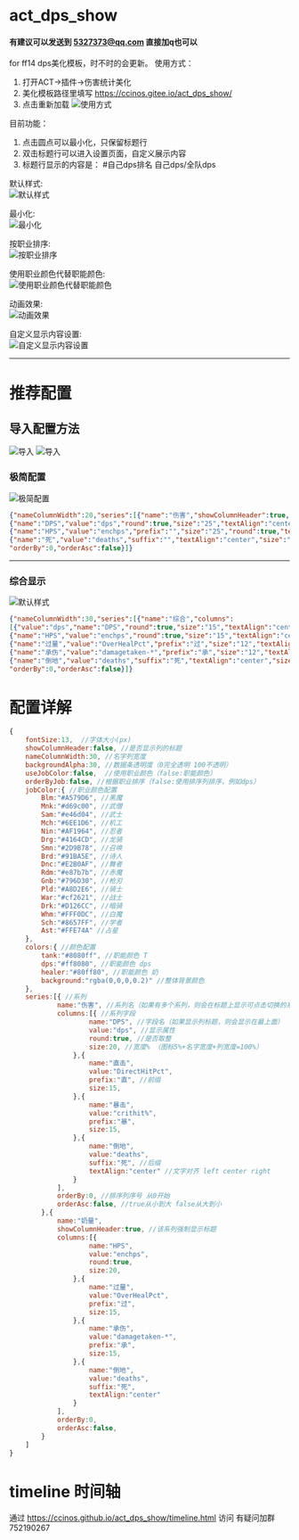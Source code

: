 # act_dps_show
#### 有建议可以发送到 5327373@qq.com 直接加q也可以

for ff14 
dps美化模板，时不时的会更新。
使用方式：
 1. 打开ACT->插件->伤害统计美化
 2. 美化模板路径里填写 https://ccinos.gitee.io/act_dps_show/
 3. 点击重新加载
![使用方式](https://ccinos.gitee.io/act_dps_show/readme/settoact.png)

目前功能：
 1. 点击圆点可以最小化，只保留标题行
 2. 双击标题行可以进入设置页面，自定义展示内容
 3. 标题行显示的内容是：  #自己dps排名 自己dps/全队dps

默认样式:  
![默认样式](https://ccinos.gitee.io/act_dps_show/readme/default.png)
 
最小化:  
![最小化](https://ccinos.gitee.io/act_dps_show/readme/minitype.png)

按职业排序:  
![按职业排序](https://ccinos.gitee.io/act_dps_show/readme/sortbyjob.png)

使用职业颜色代替职能颜色:  
![使用职业颜色代替职能颜色](https://ccinos.gitee.io/act_dps_show/readme/colorbyjob.png)

动画效果:  
![动画效果](https://ccinos.gitee.io/act_dps_show/readme/animate.gif)

自定义显示内容设置:  
![自定义显示内容设置](https://ccinos.gitee.io/act_dps_show/readme/setting.png)

---


# 推荐配置

## 导入配置方法

![导入](https://ccinos.gitee.io/act_dps_show/readme/optionimport.png)
![导入](https://ccinos.gitee.io/act_dps_show/readme/importpage.png)

### 极简配置
![极简配置](https://ccinos.gitee.io/act_dps_show/readme/sortbyjob.png)
```json
{"nameColumnWidth":20,"series":[{"name":"伤害","showColumnHeader":true,"columns":[
{"name":"DPS","value":"dps","round":true,"size":"25","textAlign":"center"},
{"name":"HPS","value":"enchps","prefix":"","size":"25","round":true,"textAlign":"center"},
{"name":"死","value":"deaths","suffix":"","textAlign":"center","size":"20"}],
"orderBy":0,"orderAsc":false}]}
```
---
### 综合显示
![默认样式](https://ccinos.gitee.io/act_dps_show/readme/default.png)
```json
{"nameColumnWidth":30,"series":[{"name":"综合","columns":
[{"value":"dps","name":"DPS","round":true,"size":"15","textAlign":"center"},
{"name":"HPS","value":"enchps","round":true,"size":"15","textAlign":"center"},
{"name":"过量","value":"OverHealPct","prefix":"过","size":"12","textAlign":"center"},
{"name":"承伤","value":"damagetaken-*","prefix":"承","size":"12","textAlign":"center"},
{"name":"倒地","value":"deaths","suffix":"死","textAlign":"center","size":"10"}],
"orderBy":0,"orderAsc":false}]}
```

# 配置详解

```javascript
{
    fontSize:13,  //字体大小(px)
    showColumnHeader:false, //是否显示列的标题
    nameColumnWidth:30, //名字列宽度
    backgroundAlpha:30, //数据条透明度（0完全透明 100不透明）
    useJobColor:false,  //使用职业颜色（false:职能颜色）
    orderByJob:false, //根据职业排序（false:使用排序列排序，例如dps）
    jobColor:{ //职业颜色配置
        Blm:"#A579D6", //黑魔
        Mnk:"#d69c00", //武僧
        Sam:"#e46d04", //武士
        Mch:"#6EE1D6", //机工
        Nin:"#AF1964", //忍者
        Drg:"#4164CD", //龙骑
        Smn:"#2D9B78", //召唤
        Brd:"#91BA5E", //诗人
        Dnc:"#E2B0AF", //舞者
        Rdm:"#e87b7b", //赤魔
        Gnb:"#796D30", //枪刃
        Pld:"#A8D2E6", //骑士
        War:"#cf2621", //战士
        Drk:"#D126CC", //暗骑
        Whm:"#FFF0DC", //白魔
        Sch:"#8657FF", //学者
        Ast:"#FFE74A" //占星
    },
    colors:{ //颜色配置
        tank:"#8080ff", //职能颜色 T
        dps:"#ff8080", //职能颜色 dps
        healer:"#80ff80", //职能颜色 奶
        background:"rgba(0,0,0,0.2)" //整体背景颜色
    },
    series:[{ //系列
            name:"伤害", //系列名（如果有多个系列，则会在标题上显示可点击切换的系列名）
            columns:[{ //系列字段
                    name:"DPS", //字段名（如果显示列标题，则会显示在最上面）
                    value:"dps", //显示属性
                    round:true, //是否取整
                    size:20, //宽度% （图标5%+名字宽度+列宽度=100%）
                },{
                    name:"直击",
                    value:"DirectHitPct",
                    prefix:"直", //前缀
                    size:15,
                },{
                    name:"暴击",
                    value:"crithit%",
                    prefix:"暴",
                    size:15,
                },{
                    name:"倒地",
                    value:"deaths",
                    suffix:"死", //后缀
                    textAlign:"center" //文字对齐 left center right
                }
            ],
            orderBy:0, //排序列序号 从0开始
            orderAsc:false, //true从小到大 false从大到小
        },{
            name:"奶量",
            showColumnHeader:true, //该系列强制显示标题
            columns:[{
                    name:"HPS",
                    value:"enchps",
                    round:true,
                    size:20,
                },{
                    name:"过量",
                    value:"OverHealPct",
                    prefix:"过",
                    size:15,
                },{
                    name:"承伤",
                    value:"damagetaken-*",
                    prefix:"承",
                    size:15,
                },{
                    name:"倒地",
                    value:"deaths",
                    suffix:"死",
                    textAlign:"center"
                }
            ],
            orderBy:0,
            orderAsc:false,
        }
    ]
}
```

# timeline 时间轴
通过 https://ccinos.github.io/act_dps_show/timeline.html 访问
有疑问加群 752190267